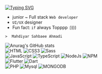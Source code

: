 [![Typing SVG](https://readme-typing-svg.herokuapp.com?font=josefin+sans&color=F7F7F7&background=FFE40700&lines=Madhiyar+Sahbaee+Ahmadi;TypeScript+-+nodeJs+-+Lit;Love+Vscode%F0%9F%92%99)](https://git.io/typing-svg)
<!-- [![Typing SVG](https://readme-typing-svg.herokuapp.com/?lines=Mahdiyar+Sahbaee+Ahmadi;TypeScript-nodeJs-litElement;love+Vscode❤️)](https://git.io/typing-svg) -->
-  junior ~ Full stack `Web developer`
- `UI/UX` designer  
-  Fun fact: `if` always Topppp :))))
 ```
 >  Mahdiyar Sahbaee Ahmadi 
```
![Anurag's GitHub stats](https://github-readme-stats.vercel.app/api?username=sahbaee&show_icons=true&theme=radical)<br/>
![HTML](https://img.shields.io/badge/HTML5-E34F26?style=for-the-badge&logo=html5&logoColor=white) ![CSS3](https://img.shields.io/badge/css3-%231572B6.svg?style=for-the-badge&logo=css3&logoColor=white) ![Sass](https://img.shields.io/badge/Sass-CC6699?style=for-the-badge&logo=sass&logoColor=white)
<br/>![JavaScript](https://img.shields.io/badge/javascript-%23323330.svg?style=for-the-badge&logo=javascript&logoColor=%23F7DF1E)  ![TypeScript](https://img.shields.io/badge/TypeScript-007ACC?style=for-the-badge&logo=typescript&logoColor=white) ![NodeJs](https://img.shields.io/badge/Node.js-339933?style=for-the-badge&logo=nodedotjs&logoColor=white)  ![NPM](https://img.shields.io/badge/npm-CB3837?style=for-the-badge&logo=npm&logoColor=white
)<br/>  ![Flutter](https://img.shields.io/badge/Flutter-02569B?style=for-the-badge&logo=flutter&logoColor=white)   ![Dart](https://img.shields.io/badge/Dart-0175C2?style=for-the-badge&logo=dart&logoColor=white)<br/> ![PHP](https://img.shields.io/badge/PHP-777BB4?style=for-the-badge&logo=php&logoColor=white) ![Mysql](https://img.shields.io/badge/MySQL-005C84?style=for-the-badge&logo=mysql&logoColor=white)  ![MONGODB](https://img.shields.io/badge/MongoDB-4EA94B?style=for-the-badge&logo=mongodb&logoColor=white) <br/>
<!-- ![](https://github-readme-stats.vercel.app/api/top-langs/?username=sahbaee&theme=radical&hide_border=true) -->




<!-- ![xd](https://img.shields.io/badge/Adobe%20XD-470137?style=for-the-badge&logo=Adobe%20XD&logoColor=#FF61F6) -->
